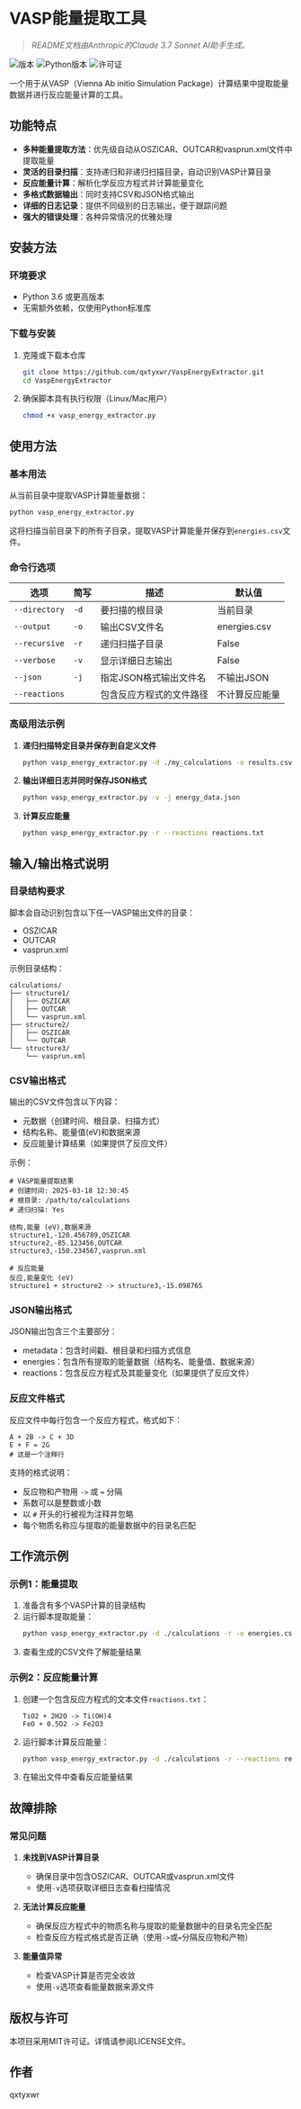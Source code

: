 # VASP能量提取工具

> *README文档由Anthropic的Claude 3.7 Sonnet AI助手生成。*

![版本](https://img.shields.io/badge/版本-1.0-blue.svg)
![Python版本](https://img.shields.io/badge/Python-3.6%2B-brightgreen.svg)
![许可证](https://img.shields.io/badge/许可证-MIT-green.svg)

一个用于从VASP（Vienna Ab initio Simulation Package）计算结果中提取能量数据并进行反应能量计算的工具。

## 功能特点

- **多种能量提取方法**：优先级自动从OSZICAR、OUTCAR和vasprun.xml文件中提取能量
- **灵活的目录扫描**：支持递归和非递归扫描目录，自动识别VASP计算目录
- **反应能量计算**：解析化学反应方程式并计算能量变化
- **多格式数据输出**：同时支持CSV和JSON格式输出
- **详细的日志记录**：提供不同级别的日志输出，便于跟踪问题
- **强大的错误处理**：各种异常情况的优雅处理

## 安装方法

### 环境要求

- Python 3.6 或更高版本
- 无需额外依赖，仅使用Python标准库

### 下载与安装

1. 克隆或下载本仓库
   ```bash
   git clone https://github.com/qxtyxwr/VaspEnergyExtractor.git
   cd VaspEnergyExtractor
   ```

2. 确保脚本具有执行权限（Linux/Mac用户）
   ```bash
   chmod +x vasp_energy_extractor.py
   ```

## 使用方法

### 基本用法

从当前目录中提取VASP计算能量数据：

```bash
python vasp_energy_extractor.py
```

这将扫描当前目录下的所有子目录，提取VASP计算能量并保存到`energies.csv`文件。

### 命令行选项

| 选项 | 简写 | 描述 | 默认值 |
|------|------|------|--------|
| `--directory` | `-d` | 要扫描的根目录 | 当前目录 |
| `--output` | `-o` | 输出CSV文件名 | energies.csv |
| `--recursive` | `-r` | 递归扫描子目录 | False |
| `--verbose` | `-v` | 显示详细日志输出 | False |
| `--json` | `-j` | 指定JSON格式输出文件名 | 不输出JSON |
| `--reactions` | | 包含反应方程式的文件路径 | 不计算反应能量 |

### 高级用法示例

1. **递归扫描特定目录并保存到自定义文件**
   ```bash
   python vasp_energy_extractor.py -d ./my_calculations -o results.csv -r
   ```

2. **输出详细日志并同时保存JSON格式**
   ```bash
   python vasp_energy_extractor.py -v -j energy_data.json
   ```

3. **计算反应能量**
   ```bash
   python vasp_energy_extractor.py -r --reactions reactions.txt
   ```

## 输入/输出格式说明

### 目录结构要求

脚本会自动识别包含以下任一VASP输出文件的目录：
- OSZICAR
- OUTCAR
- vasprun.xml

示例目录结构：
```
calculations/
├── structure1/
│   ├── OSZICAR
│   ├── OUTCAR
│   └── vasprun.xml
├── structure2/
│   ├── OSZICAR
│   └── OUTCAR
└── structure3/
    └── vasprun.xml
```

### CSV输出格式

输出的CSV文件包含以下内容：
- 元数据（创建时间、根目录、扫描方式）
- 结构名称、能量值(eV)和数据来源
- 反应能量计算结果（如果提供了反应文件）

示例：
```
# VASP能量提取结果
# 创建时间: 2025-03-18 12:30:45
# 根目录: /path/to/calculations
# 递归扫描: Yes

结构,能量 (eV),数据来源
structure1,-120.456789,OSZICAR
structure2,-85.123456,OUTCAR
structure3,-150.234567,vasprun.xml

# 反应能量
反应,能量变化 (eV)
structure1 + structure2 -> structure3,-15.098765
```

### JSON输出格式

JSON输出包含三个主要部分：
- metadata：包含时间戳、根目录和扫描方式信息
- energies：包含所有提取的能量数据（结构名、能量值、数据来源）
- reactions：包含反应方程式及其能量变化（如果提供了反应文件）

### 反应文件格式

反应文件中每行包含一个反应方程式，格式如下：
```
A + 2B -> C + 3D
E + F = 2G
# 这是一个注释行
```

支持的格式说明：
- 反应物和产物用 `->` 或 `=` 分隔
- 系数可以是整数或小数
- 以 `#` 开头的行被视为注释并忽略
- 每个物质名称应与提取的能量数据中的目录名匹配

## 工作流示例

### 示例1：能量提取

1. 准备含有多个VASP计算的目录结构
2. 运行脚本提取能量：
   ```bash
   python vasp_energy_extractor.py -d ./calculations -r -o energies.csv
   ```
3. 查看生成的CSV文件了解能量结果

### 示例2：反应能量计算

1. 创建一个包含反应方程式的文本文件`reactions.txt`：
   ```
   TiO2 + 2H2O -> Ti(OH)4
   FeO + 0.5O2 -> Fe2O3
   ```

2. 运行脚本计算反应能量：
   ```bash
   python vasp_energy_extractor.py -d ./calculations -r --reactions reactions.txt -o reaction_energies.csv
   ```

3. 在输出文件中查看反应能量结果

## 故障排除

### 常见问题

1. **未找到VASP计算目录**
   - 确保目录中包含OSZICAR、OUTCAR或vasprun.xml文件
   - 使用`-v`选项获取详细日志查看扫描情况

2. **无法计算反应能量**
   - 确保反应方程式中的物质名称与提取的能量数据中的目录名完全匹配
   - 检查反应方程式格式是否正确（使用`->`或`=`分隔反应物和产物）

3. **能量值异常**
   - 检查VASP计算是否完全收敛
   - 使用`-v`选项查看能量数据来源文件

## 版权与许可

本项目采用MIT许可证。详情请参阅LICENSE文件。

## 作者

qxtyxwr
